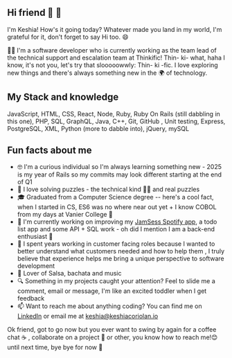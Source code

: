 ## Hi friend 👋 💃 

<!--
**keshiacor/keshiacor** is a ✨ _special_ ✨ repository because its `README.md` (this file) appears on your GitHub profile.
-->

I'm Keshia! How's it going today? Whatever made you land in my world, I'm grateful for it, don't forget to say Hi too. 😄

👩‍💻 I'm a software developer who is currently working as the team lead of the technical support and escalation team at Thinkific! Thin- ki- what, haha I know, it's not you, let's try that slooooowwly:  Thin- ki -fic.
I love exploring new things and there's always something new in the 🌍 of technology. 
## My Stack and knowledge
JavaScript, HTML, CSS, React, Node, Ruby, Ruby On Rails (still dabbling in this one), PHP, SQL, GraphQL, Java, C++, Git, GitHub , Unit testing, Express, PostgreSQL, XML, Python (more to dabble into), jQuery, mySQL

## Fun facts about me
-  🤓 I'm a curious individual so I'm always learning something new - 2025 is my year of Rails so my commits may look different starting at the end of Q1
-  🧩 I love solving puzzles - the technical kind 🕵️‍♀️ and real puzzles
-  🎓 Graduated from a Computer Science degree -- here's a cool fact, when I started in CS, ES6 was no where near out yet + I know COBOL from my days at Vanier College 🤣
-  🔭 I'm currently working on improving my [JamSess Spotify app](https://jamsess.netlify.app/), a todo list app and some API + SQL work - oh did I mention I am a back-end enthusiast 🤩
-  💟 I spent years working in customer facing roles because I wanted to better understand what customers needed and how to help them , I truly believe that experience helps me bring a         unique perspective to software development 
-  💃 Lover of Salsa, bachata and music
-  🔍 Something in my projects caught your attention? Feel to slide me a comment, email or message, I'm like an excited toddler when I get feedback
-  📫 Want to reach me about anything coding? You can find me on [LinkedIn](https://www.linkedin.com/in/keshia-coriolan/) or email me at keshia@keshiacoriolan.io

Ok friend, got to go now but you ever want to swing by again for a coffee chat ☕ , collaborate on a project 🤝 or other, you know how to reach me!😊 until next time, bye bye for now 🫡

